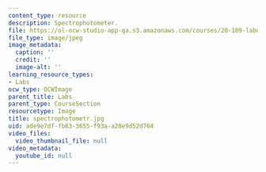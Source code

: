 ```yaml
---
content_type: resource
description: Spectrophotometer.
file: https://ol-ocw-studio-app-qa.s3.amazonaws.com/courses/20-109-laboratory-fundamentals-in-biological-engineering-fall-2007/ade9e7dffb833655f93aa28e9d52d764_spectrophotometr.jpg
file_type: image/jpeg
image_metadata:
  caption: ''
  credit: ''
  image-alt: ''
learning_resource_types:
- Labs
ocw_type: OCWImage
parent_title: Labs
parent_type: CourseSection
resourcetype: Image
title: spectrophotometr.jpg
uid: ade9e7df-fb83-3655-f93a-a28e9d52d764
video_files:
  video_thumbnail_file: null
video_metadata:
  youtube_id: null
---
```

